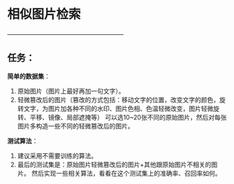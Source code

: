 # 相似图片检索
———————————————————
## 任务：
**简单的数据集**：
1. 原始图片（图片上最好再加一句文字）。
2. 轻微篡改后的图片（篡改的方式包括：移动文字的位置，改变文字的颜色，旋转文字，为图片加各种不同的水印、图片色相、色温轻微改变，图片轻微旋转、平移、镜像、局部遮掩等）
可以选10~20张不同的原始图片，然后对每张图片多构造一些不同的轻微篡改后的图片。

**测试算法**：
1. 建议采用不需要训练的算法。
2. 最后的测试集是：原始图片轻微篡改后的图片+其他跟原始图片不相关的图片。
然后实现一些相关算法，看看在这个测试集上的准确率、召回率如何。